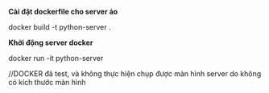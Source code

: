 **Cài đặt dockerfile cho server ảo**

docker build -t python-server .

**Khởi động server docker**

docker run -it python-server

//DOCKER đã test, và không thực hiện chụp được màn hình server do không có kích thước màn hình
